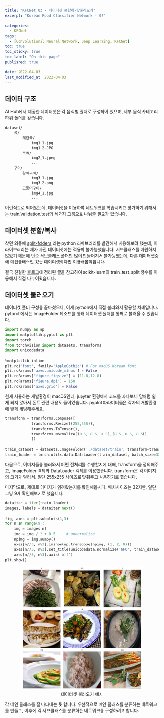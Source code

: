 ```yaml
---
title: "KFCNet 02 - 데이터셋 분할하기/불러오기"
excerpt: "Korean Food Classifier Network - 02"

categories:
  - KFCNet
tags: 
  - [Convolutional Neural Network, Deep Learning, KFCNet]
toc: true
toc_sticky: true
toc_label: "On this page"
published: true

date: 2022-04-03
last_modified_at: 2022-04-03
---
```


## 데이터 구조
AI Hub에서 제공한 데이터셋은 각 음식별 폴더로 구성되어 있으며, 세부 음식 카테고리 하위 폴더를 갖습니다.
```
dataset/
    국/
        계란국/
            img1_1.jpg
            img1_2.JPG
        무국/
            img2_1.jpeg
            ...
    구이/
        갈치구이/
            img3_1.jpg
            img3_2.png
        고등어구이/
            img4_1.jpg
            ...
```
이런식으로 되어있는데, 데이터셋을 이용하여 네트워크를 학습시키고 평가하기 위해서는 train/validation/test의 세가지 그룹으로 나눠줄 필요가 있습니다. 

## 데이터셋 분할/복사
찾던 와중에 [split-folders](https://pypi.org/project/split-folders/) 라는 python 라이브러리를 발견해서 사용해보려 했는데, 이 라이브러리는 제가 가진 데이터셋에는 적용이 불가능했습니다. 
서브클래스를 지원하지 않았기 때문에 단순 서브클래스 폴더만 많이 만들어져서 불가능했는데, 다른 데이터셋중에 메인클래스만 있는 데이터셋이라면 이용해봄직합니다.

결국 친절한 [블로그](https://lynnshin.tistory.com/46)에 정리된 글을 참고하여 scikit-learn의 train_test_split 함수를 이용해서 직접 나누어줬습니다.

## 데이터셋 불러오기
데이터셋 폴더 구성을 끝마쳤으니, 이제 python에서 직접 불러와서 활용할 차례입니다. pytorch에서는 ImageFolder 메소드를 통해 데이터셋 폴더를 통째로 불러올 수 있습니다. 

```python
import numpy as np
import matplotlib.pyplot as plt
import torch
from torchvision import datasets, transforms
import unicodedata

%matplotlib inline
plt.rc('font', family='AppleGothic') # For macOS Korean font
plt.rcParams['axes.unicode_minus'] = False
plt.rcParams["figure.figsize"] = (12.8,12.8)
plt.rcParams['figure.dpi'] = 150
plt.rcParams['axes.grid'] = False 
```

현재 사용하는 개발환경이 macOS인데, jupyter 환경에서 코드를 짜다보니 맘처럼 쉽게 되지 않아서 폰트 관련 내용도 들어있습니다.
pyplot 파라미터들은 각자의 개발환경에 맞게 세팅해주세요.

```python
transform = transforms.Compose([
            transforms.Resize((255,255)),
            transforms.ToTensor(),
            transforms.Normalize((0.5, 0.5, 0.5),(0.5, 0.5, 0.5))
            ])

train_dataset = datasets.ImageFolder('./dataset/train', transform=transform)
train_loader = torch.utils.data.DataLoader(train_dataset, batch_size=32, shuffle=True) 
```
다음으로, 이미지들을 불러와서 어떤 전처리를 수행할지에 대해, transform을 정의해주고, ImageFolder 객체와 DataLoader 객체를 이용했습니다. transform은 각 이미지의 크기가 달라서, 일단 255x255 사이즈로 맞춰주고 사용하기로 했습니다.

마지막으로, 제대로 이미지가 읽혀왔는지를 확인해봅시다. 배치사이즈는 32지만, 일단 그냥 9개 확인해보기로 했습니다.
```python
dataiter = iter(train_loader)
images, labels = dataiter.next()

fig, axes = plt.subplots(3,3)
for n in range(9):
    img = images[n]
    img = img / 2 + 0.5     # unnormalize
    npimg = img.numpy()
    axes[n//3, n%3].imshow(np.transpose(npimg, (1, 2, 0)))
    axes[n//3, n%3].set_title(unicodedata.normalize('NFC', train_dataset.classes[labels[n]]))
    axes[n//3, n%3].axis('off')
plt.show()
```

<center>
<figure style="width: 80%"> <img src="/Images/kfcnet/02/sampleimage.jpg" alt="Korean Food Images"/>
<figcaption>데이터셋 불러오기 예시</figcaption>
</figure>
</center>

각 메인 클래스를 잘 나타내는 듯 합니다. 우선적으로 메인 클래스를 분류하는 네트워크를 만들고, 이후에 각 서브클래스를 분류하는 네트워크를 구성하려고 합니다.